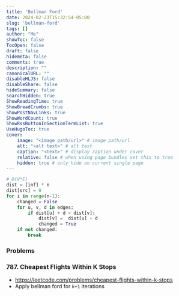 ```yaml
---
title: 'Bellman Ford'
date: 2024-02-23T15:32:54-05:00
slug: 'bellman-ford'
tags: []
author: "Me"
showToc: false
TocOpen: false
draft: false
hidemeta: false
comments: true
description: ""
canonicalURL: ""
disableHLJS: false
disableShare: false
hideSummary: false
searchHidden: true
ShowReadingTime: true
ShowBreadCrumbs: true
ShowPostNavLinks: true
ShowWordCount: true
ShowRssButtonInSectionTermList: true
UseHugoToc: true
cover:
    image: "<image path/url>" # image path/url
    alt: "<alt text>" # alt text
    caption: "<text>" # display caption under cover
    relative: false # when using page bundles set this to true
    hidden: true # only hide on current single page
---
```


```python
# O(V*E)
dist = [inf] * n
dist[src] = 0
for i in range(n-1):
    changed = False
    for u, v, d in edges:
        if dist[u] + d < dist[v]:
            dist[v] =  dist[u] + d
            changed = True
    if not changed:
        break
```

### Problems

### 787. Cheapest Flights Within K Stops

- https://leetcode.com/problems/cheapest-flights-within-k-stops
- Apply bellman ford for `k+1` iterations

